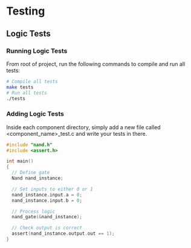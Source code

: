 # Testing

## Logic Tests
### Running Logic Tests
From root of project, run the following commands to compile and run all tests:
```bash
# Compile all tests
make tests
# Run all tests
./tests
```

### Adding Logic Tests
Inside each component directory, simply add a new file called <component_name>_test.c and write your tests in there.
```c
#include "nand.h"
#include <assert.h>

int main()
{
  // Define gate
  Nand nand_instance;

  // Set inputs to either 0 or 1
  nand_instance.input.a = 0;
  nand_instance.input.b = 0;

  // Process logic
  nand_gate(&nand_instance);

  // Check output is correct
  assert(nand_instance.output.out == 1);
}
```
